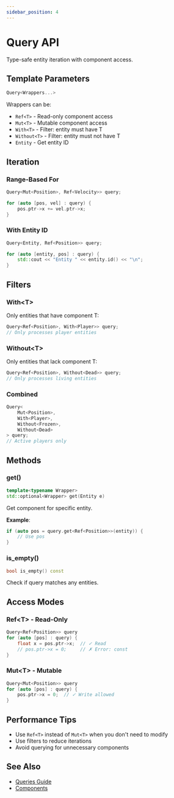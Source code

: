 ```yaml
---
sidebar_position: 4
---
```


# Query API

Type-safe entity iteration with component access.

## Template Parameters

```cpp
Query<Wrappers...>
```

Wrappers can be:
- `Ref<T>` - Read-only component access
- `Mut<T>` - Mutable component access
- `With<T>` - Filter: entity must have T
- `Without<T>` - Filter: entity must not have T
- `Entity` - Get entity ID

## Iteration

### Range-Based For

```cpp
Query<Mut<Position>, Ref<Velocity>> query;

for (auto [pos, vel] : query) {
    pos.ptr->x += vel.ptr->x;
}
```

### With Entity ID

```cpp
Query<Entity, Ref<Position>> query;

for (auto [entity, pos] : query) {
    std::cout << "Entity " << entity.id() << "\n";
}
```

## Filters

### With\<T\>

Only entities that have component T:

```cpp
Query<Ref<Position>, With<Player>> query;
// Only processes player entities
```

### Without\<T\>

Only entities that lack component T:

```cpp
Query<Ref<Position>, Without<Dead>> query;
// Only processes living entities
```

### Combined

```cpp
Query<
    Mut<Position>,
    With<Player>,
    Without<Frozen>,
    Without<Dead>
> query;
// Active players only
```

## Methods

### get()

```cpp
template<typename Wrapper>
std::optional<Wrapper> get(Entity e)
```

Get component for specific entity.

**Example**:
```cpp
if (auto pos = query.get<Ref<Position>>(entity)) {
    // Use pos
}
```

### is_empty()

```cpp
bool is_empty() const
```

Check if query matches any entities.

## Access Modes

### Ref\<T\> - Read-Only

```cpp
Query<Ref<Position>> query
for (auto [pos] : query) {
    float x = pos.ptr->x;  // ✓ Read
    // pos.ptr->x = 0;     // ✗ Error: const
}
```

### Mut\<T\> - Mutable

```cpp
Query<Mut<Position>> query
for (auto [pos] : query) {
    pos.ptr->x = 0;  // ✓ Write allowed
}
```

## Performance Tips

- Use `Ref<T>` instead of `Mut<T>` when you don't need to modify
- Use filters to reduce iterations
- Avoid querying for unnecessary components

## See Also

- [Queries Guide](../core-concepts/queries.md)
- [Components](../core-concepts/components.md)
